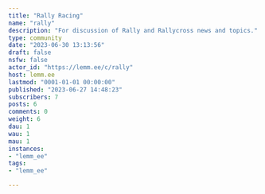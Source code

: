```yaml
---
title: "Rally Racing" 
name: "rally"
description: "For discussion of Rally and Rallycross news and topics."
type: community
date: "2023-06-30 13:13:56"
draft: false
nsfw: false
actor_id: "https://lemm.ee/c/rally"
host: lemm.ee
lastmod: "0001-01-01 00:00:00"
published: "2023-06-27 14:48:23"
subscribers: 7
posts: 6
comments: 0
weight: 6
dau: 1
wau: 1
mau: 1
instances:
- "lemm_ee"
tags: 
- "lemm_ee"

---
```

